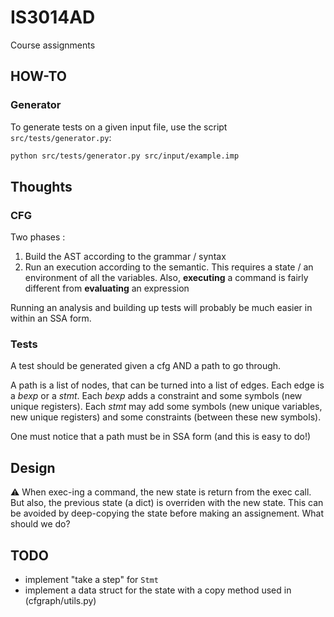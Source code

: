 # IS3014AD
Course assignments

## HOW-TO

### Generator

To generate tests on a given input file, use the script `src/tests/generator.py`:

```bash
python src/tests/generator.py src/input/example.imp
```

## Thoughts

### CFG

Two phases :

1. Build the AST according to the grammar / syntax
1. Run an execution according to the semantic. This requires a state / an
   environment of all the variables. Also, **executing** a command is fairly
   different from **evaluating** an expression

Running an analysis and building up tests will probably be much easier in
within an SSA form.

### Tests

A test should be generated given a cfg AND a path to go through.

A path is a list of nodes, that can be turned into a list of edges. Each edge
is a *bexp* or a *stmt*. Each *bexp* adds a constraint and some symbols (new
unique registers). Each *stmt* may add some symbols (new unique variables, new
unique registers) and some constraints (between these new symbols).

One must notice that a path must be in SSA form (and this is easy to do!)

## Design

:warning:
When exec-ing a command, the new state is return from the exec call.
But also, the previous state (a dict) is overriden with the new state.
This can be avoided by deep-copying the state before making an assignement.
What should we do?

## TODO

- implement "take a step" for `Stmt`
- implement a data struct for the state with a copy method used in
  (cfgraph/utils.py)
